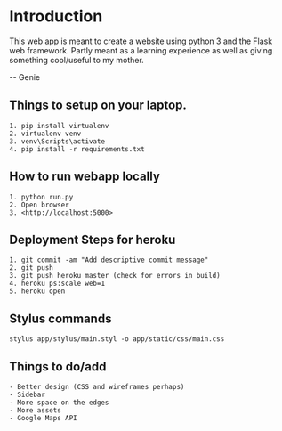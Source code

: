# Introduction
This web app is meant to create a website using python 3 and the Flask web framework.
Partly meant as a learning experience as well as giving something cool/useful to my mother.

-- Genie

## Things to setup on your laptop.
````
1. pip install virtualenv
2. virtualenv venv
3. venv\Scripts\activate
4. pip install -r requirements.txt
````
## How to run webapp locally
````
1. python run.py
2. Open browser
3. <http://localhost:5000>
````
## Deployment Steps for heroku
````
1. git commit -am "Add descriptive commit message"
2. git push
3. git push heroku master (check for errors in build)
4. heroku ps:scale web=1
5. heroku open
````
## Stylus commands
````
stylus app/stylus/main.styl -o app/static/css/main.css
````
## Things to do/add
````
- Better design (CSS and wireframes perhaps)
- Sidebar
- More space on the edges
- More assets
- Google Maps API
````